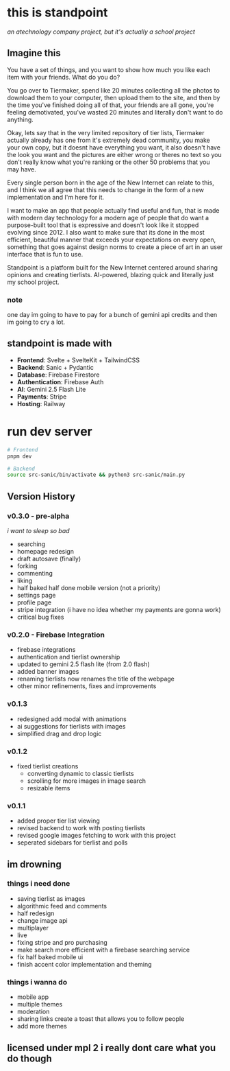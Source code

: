 # this is standpoint

_an atechnology company project, but it's actually a school project_

## Imagine this

You have a set of things, and you want to show how much you like each item with your friends. What do you do?

You go over to Tiermaker, spend like 20 minutes collecting all the photos to download them to your computer, then upload them to the site, and then by the time you've finished doing all of that, your friends are all gone, you're feeling demotivated, you've wasted 20 minutes and literally don't want to do anything.

Okay, lets say that in the very limited repository of tier lists, Tiermaker actually already has one from it's extremely dead community, you make your own copy, but it doesnt have everything you want, it also doesn't have the look you want and the pictures are either wrong or theres no text so you don't really know what you're ranking or the other 50 problems that you may have.

Every single person born in the age of the New Internet can relate to this, and I think we all agree that this needs to change in the form of a new implementation and I'm here for it.

I want to make an app that people actually find useful and fun, that is made with modern day technology for a modern age of people that do want a purpose-built tool that is expressive and doesn't look like it stopped evolving since 2012. I also want to make sure that its done in the most efficient, beautiful manner that exceeds your expectations on every open, something that goes against design norms to create a piece of art in an user interface that is fun to use.

Standpoint is a platform built for the New Internet centered around sharing opinions and creating tierlists. AI-powered, blazing quick and literally just my school project.

### note

one day im going to have to pay for a bunch of gemini api credits and then im going to cry a lot.

## standpoint is made with

- **Frontend**: Svelte + SvelteKit + TailwindCSS
- **Backend**: Sanic + Pydantic
- **Database**: Firebase Firestore
- **Authentication**: Firebase Auth
- **AI**: Gemini 2.5 Flash Lite
- **Payments**: Stripe
- **Hosting**: Railway

# run dev server

```bash
# Frontend
pnpm dev

# Backend
source src-sanic/bin/activate && python3 src-sanic/main.py
```

## Version History

### v0.3.0 - pre-alpha

_i want to sleep so bad_

- searching
- homepage redesign
- draft autosave (finally)
- forking
- commenting
- liking
- half baked half done mobile version (not a priority)
- settings page
- profile page
- stripe integration (i have no idea whether my payments are gonna work)
- critical bug fixes

### v0.2.0 - Firebase Integration

- firebase integrations
- authentication and tierlist ownership
- updated to gemini 2.5 flash lite (from 2.0 flash)
- added banner images
- renaming tierlists now renames the title of the webpage
- other minor refinements, fixes and improvements

### v0.1.3

- redesigned add modal with animations
- ai suggestions for tierlists with images
- simplified drag and drop logic

### v0.1.2

- fixed tierlist creations
  - converting dynamic to classic tierlists
  - scrolling for more images in image search
  - resizable items

### v0.1.1

- added proper tier list viewing
- revised backend to work with posting tierlists
- revised google images fetching to work with this project
- seperated sidebars for tierlist and polls




## im drowning

### things i need done

- saving tierlist as images
- algorithmic feed and comments
- half redesign
- change image api
- multiplayer
- live
- fixing stripe and pro purchasing
- make search more efficient with a firebase searching service
- fix half baked mobile ui
- finish accent color implementation and theming

### things i wanna do

- mobile app
- multiple themes
- moderation
- sharing links create a toast that allows you to follow people
- add more themes

## licensed under mpl 2 i really dont care what you do though
